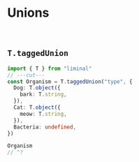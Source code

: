 # Unions

<br />

## `T.taggedUnion`

```ts
import { T } from "liminal"
// ---cut---
const Organism = T.taggedUnion("type", {
  Dog: T.object({
    bark: T.string,
  }),
  Cat: T.object({
    meow: T.string,
  }),
  Bacteria: undefined,
})

Organism
// ^?
```

<br />
<br />
<br />
<br />
<br />
<br />
<br />
<br />
<br />
<br />
<br />
<br />
<br />
<br />
